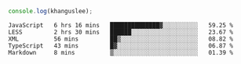 ```js
console.log(khanguslee);
```

<!--START_SECTION:waka-->
```text
JavaScript   6 hrs 16 mins   ██████████████▓░░░░░░░░░░   59.25 % 
LESS         2 hrs 30 mins   ██████░░░░░░░░░░░░░░░░░░░   23.67 % 
XML          56 mins         ██▒░░░░░░░░░░░░░░░░░░░░░░   08.82 % 
TypeScript   43 mins         █▓░░░░░░░░░░░░░░░░░░░░░░░   06.87 % 
Markdown     8 mins          ▒░░░░░░░░░░░░░░░░░░░░░░░░   01.39 % 
```
<!--END_SECTION:waka-->

<!--
**khanguslee/khanguslee** is a ✨ _special_ ✨ repository because its `README.md` (this file) appears on your GitHub profile.

Here are some ideas to get you started:

- 🔭 I’m currently working on ...
- 🌱 I’m currently learning ...
- 👯 I’m looking to collaborate on ...
- 🤔 I’m looking for help with ...
- 💬 Ask me about ...
- 📫 How to reach me: ...
- 😄 Pronouns: ...
- ⚡ Fun fact: ...
-->
